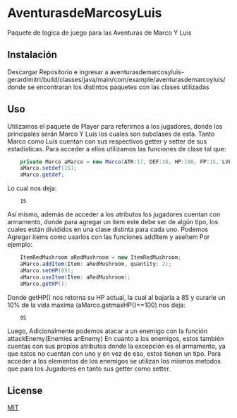 # AventurasdeMarcosyLuis

Paquete de logica de juego para las Aventuras de Marco Y Luis

## Instalación

Descargar Repositorio e ingresar a aventurasdemarcosyluis-gerardimitri/build/classes/java/main/com/example/aventurasdemarcoyluis/ donde se encontraran los distintos paquetes con las clases utilizadas


## Uso

Utilizamos el paquete de Player para referirnos a los jugadores, donde los principales serán Marco Y Luis los cuales son subclases de esta.
Tanto Marco como Luis cuentan con sus respectivos getter y setter de sus estadisticas.
Para acceder a ellos utilizamos las funciones de clase tal que:

```java
	private Marco aMarco = new Marco(ATK:17, DEF:16, HP:100, FP:15, LVL:1);
	aMarco.setdef(15);
	aMarco.getdef;
```

Lo cual nos deja:
```
	15
```

Así mismo, además de acceder a los atributos los jugadores cuentan con armamento, donde para agregar un item este debe ser de algún tipo, los cuales están divididos en una clase distinta para cada uno.
Podemos Agregar items como usarlos con las funciones addItem y aseItem
Por ejemplo:

```java
	ItemRedMushroom aRedMushroom = new ItemRedMushroom;
	aMarco.addItem(Item: aRedMushroom, quantity: 2);
	aMarco.setHP(85);
	aMarco.useItem(Item: aRedMushroom);
	aMarco.getHP():
```
Donde getHP() nos retorna su HP actual, la cual al bajarla a 85 y curarle un 10% de la vida maxima (aMarco.getmaxHP()==100) nos deja:
```
	95
```
Luego, Adicionalmente podemos atacar a un enemigo con la función attackEnemy(Enemies anEnemy)
En cuanto a los enemigos, estos también cuentas con sus propios atributos donde la excepción es el armamento, ya que estos no cuentan con uno y en vez de eso, estos tienen un tipo.
Para acceder a los elementos de los enemigos se utilizan los mismos metodos que para los Jugadores en tanto sus getter como setter.

## License
[MIT](https://choosealicense.com/licenses/mit/)